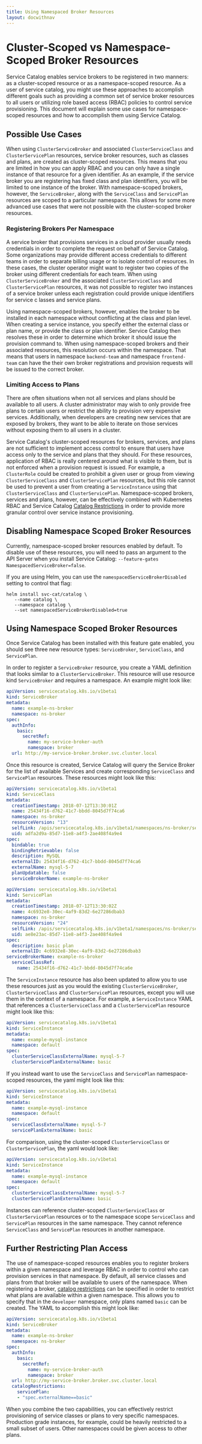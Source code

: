 ```yaml
---
title: Using Namespaced Broker Resources
layout: docwithnav
---
```


# Cluster-Scoped vs Namespace-Scoped Broker Resources

Service Catalog enables service brokers to be registered in two manners: as a 
cluster-scoped resource or as a namespace-scoped resource. As a user of service
 catalog, you might use these approaches to accomplish different goals such as 
 providing a common set of service broker resources to all users or utilizing 
 role based access (RBAC) policies to control service provisioning. This 
 document will explain some use cases for namespace-scoped resources and how to
  accomplish them using Service Catalog.

## Possible Use Cases

When using `ClusterServiceBroker` and associated `ClusterServiceClass` and 
`ClusterServicePlan` resources, service broker resources, such as classes and 
plans, are created as cluster-scoped resources. This means that you are limited
 in how you can apply RBAC and you can only have a single instance of that 
 resource for a given identifier. As an example, if the service broker you are 
 registering has fixed class and plan identifiers, you will be limited to one 
 instance of the broker. With namespace-scoped brokers, however, the 
 `ServiceBroker`, along with the `ServiceClass` and `ServicePlan` resources are
  scoped to a particular namespace. This allows for some more advanced use 
  cases that were not possible with the cluster-scoped broker resources. 

### Registering Brokers Per Namespace

A service broker that provisions services in a cloud provider usually needs 
credentials in order to complete the request on behalf of Service Catalog. 
Some organizations may provide different access credentials to different teams 
in order to separate billing usage or to isolate control of resources. In these 
cases, the cluster operator might want to register two copies of the broker 
using different credentials for each team. When using `ClusterServiceBroker` 
and the associated `ClusterServiceClass` and `ClusterServicePlan` resources, it
 was not possible to register two instances of a service broker unless each 
 registration could provide unique identifiers for service c lasses and service
  plans.

Using namespace-scoped brokers, however, enables the broker to be installed in
 each namespace without conflicting at the class and plan level. When creating
  a service instance, you specify either the external class or plan name, or 
  provide the class or plan identifier. Service Catalog then resolves these in 
  order to determine which broker it should issue the provision command to. 
  When using namespace-scoped brokers and their associated resources, this 
  resolution occurs within the namespace. That means that users in namespace 
  `backend-team` and namespace `frontend-team` can have the their own broker 
  registrations and provision requests will be issued to the correct broker.

### Limiting Access to Plans

There are often situations when not all services and plans should be available 
to all users. A cluster administrator may wish to only provide free plans to 
certain users or restrict the ability to provision very expensive services. 
Additionally, when developers are creating new services that are exposed by 
brokers, they want to be able to iterate on those services without exposing 
them to all users in a cluster.

Service Catalog's cluster-scoped resources for brokers, services, and plans are
 not sufficient to implement access control to ensure that users have access 
 only to the service and plans that they should. For these resources, 
 application of RBAC is really centered around what is visible to them, but is 
 not enforced when a provision request is issued. For example, a `ClusterRole` 
 could be created to prohibit a given user or group from viewing 
 `ClusterServiceClass` and `ClusterServicePlan` resources, but this role cannot
be used to prevent a user from creating a `ServiceInstance` using that 
`ClusterServiceClass` and `ClusterServicePlan`. Namespace-scoped brokers, 
services and plans, however, can be effectively combined with Kubernetes RBAC
and Service Catalog [Catalog Restrictions](catalog-restrictions.md) in order to provide more granular 
control over service instance provisioning.

## Disabling Namespace Scoped Broker Resources

Currently, namespace-scoped broker resources enabled by default. To disable
use of these resources, you will need  to pass an argument to the API
Server when you install Service Catalog:
 `--feature-gates NamespacedServiceBroker=false`.

If you are using Helm, you can use the `namespacedServiceBrokerDisabled` setting
 to control that flag:

```console
helm install svc-cat/catalog \
   --name catalog \
   --namespace catalog \
   --set namespacedServiceBrokerDisabled=true
```

## Using Namespace Scoped Broker Resources

Once Service Catalog has been installed with this feature gate enabled, you 
should see three new resource types: `ServiceBroker`, `ServiceClass`, 
and `ServicePlan`.

In order to register a `ServiceBroker` resource, you create a YAML definition 
that looks similar to a `ClusterServiceBroker`. This resource will use resource
 kind `ServiceBroker` and requires a namespace. An example might look like:

```yaml
apiVersion: servicecatalog.k8s.io/v1beta1
kind: ServiceBroker
metadata:
  name: example-ns-broker
  namespace: ns-broker
spec:
  authInfo:
    basic:
      secretRef:
        name: my-service-broker-auth
        namespace: broker
  url: http://my-service-broker.broker.svc.cluster.local
```

Once this resource is created, Service Catalog will query the Service Broker 
for the list of available Services and create corresponding `ServiceClass` 
and `ServicePlan` resources. These resources might look like this:

```yaml
apiVersion: servicecatalog.k8s.io/v1beta1
kind: ServiceClass
metadata:
  creationTimestamp: 2018-07-12T13:30:01Z
  name: 25434f16-d762-41c7-bbdd-8045d7f74ca6
  namespace: ns-broker
  resourceVersion: "13"
  selfLink: /apis/servicecatalog.k8s.io/v1beta1/namespaces/ns-broker/serviceclasses/25434f16-d762-41c7-bbdd-8045d7f74ca6
  uid: adfa2d9a-85d7-11e8-a4f3-2ae408f4a9e4
spec:
  bindable: true
  bindingRetrievable: false
  description: MySQL
  externalID: 25434f16-d762-41c7-bbdd-8045d7f74ca6
  externalName: mysql-5-7
  planUpdatable: false
  serviceBrokerName: example-ns-broker
```

```yaml
apiVersion: servicecatalog.k8s.io/v1beta1
kind: ServicePlan
metadata:
  creationTimestamp: 2018-07-12T13:30:02Z
  name: 4c6932e8-30ec-4af9-83d2-6e27286dbab3
  namespace: ns-broker
  resourceVersion: "24"
  selfLink: /apis/servicecatalog.k8s.io/v1beta1/namespaces/ns-broker/serviceplans/4c6932e8-30ec-4af9-83d2-6e27286dbab3
  uid: ae8e23ac-85d7-11e8-a4f3-2ae408f4a9e4
spec:
  description: basic plan
  externalID: 4c6932e8-30ec-4af9-83d2-6e27286dbab3
serviceBrokerName: example-ns-broker
  serviceClassRef:
    name: 25434f16-d762-41c7-bbdd-8045d7f74ca6e
```

The `ServiceInstance` resource has also been updated to allow you to use these 
resources just as you would the existing `ClusterServiceBroker`, 
`ClusterServiceClass` and `ClusterServicePlan` resources, except you will use 
them in the context of a namespace. For example, a `ServiceInstance` YAML that
 references a `ClusterServiceClass` and a `ClusterServicePlan` resource might 
 look like this:

```yaml
apiVersion: servicecatalog.k8s.io/v1beta1
kind: ServiceInstance
metadata:
  name: example-mysql-instance
  namespace: default
spec:
  clusterServiceClassExternalName: mysql-5-7
  clusterServicePlanExternalName: basic
```

If you instead want to use the `ServiceClass` and `ServicePlan`
 namespace-scoped resources, the yaml might look like this:

```yaml
apiVersion: servicecatalog.k8s.io/v1beta1
kind: ServiceInstance
metadata:
  name: example-mysql-instance
  namespace: default
spec:
  serviceClassExternalName: mysql-5-7
  servicePlanExternalName: basic
```

For comparison, using the cluster-scoped `ClusterServiceClass` or 
`ClusterServicePlan`, the yaml would look like:

```yaml
apiVersion: servicecatalog.k8s.io/v1beta1
kind: ServiceInstance
metadata:
  name: example-mysql-instance
  namespace: default
spec:
  clusterServiceClassExternalName: mysql-5-7
  clusterServicePlanExternalName: basic
```

Instances can reference cluster-scoped `ClusterServiceClass` or 
`ClusterServicePlan` resources or to the namespace scope `ServiceClass` and 
`ServicePlan` resources in the same namespace. They cannot reference 
`ServiceClass` and `ServicePlan` resources in another namespace.

## Further Restricting Plan Access

The use of namespace-scoped resources enables you to register brokers within a
 given namespace and leverage RBAC in order to control who can 
provision services in that namespace. By default, all service classes and plans 
from that broker will be available to users of the namespace. When registering 
a broker, [catalog restrictions](catalog-restrictions.md) can be specified in order to restrict what plans
 are available within a given namespace. This allows you to specify that in 
 the `developer` namespace, only plans named `basic` can be created. The YAML 
 to accomplish this might look like:

```yaml
apiVersion: servicecatalog.k8s.io/v1beta1
kind: ServiceBroker
metadata:
  name: example-ns-broker
  namespace: ns-broker
spec:
  authInfo:
    basic:
      secretRef:
        name: my-service-broker-auth
        namespace: broker
  url: http://my-service-broker.broker.svc.cluster.local
  catalogRestrictions:
    servicePlan:
    - "spec.externalName==basic"
```

When you combine the two capabilities, you can effectively restrict 
provisioning of service classes or plans to very specific namespaces. 
Production grade instances, for example, could be heavily restricted to a small
 subset of users. Other namespaces could be given access to other plans.
